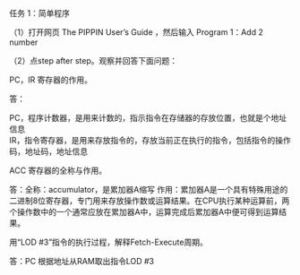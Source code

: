 任务 1：简单程序

（1）打开网页 The PIPPIN User’s Guide ，然后输入 Program 1：Add 2 number

（2）点step after step。观察并回答下面问题：

PC，IR 寄存器的作用。

答：

PC，程序计数器，是用来计数的，指示指令在存储器的存放位置，也就是个地址信息  
IR，指令寄存器，是用来存放指令的，存放当前正在执行的指令，包括指令的操作码，地址码，地址信息

ACC 寄存器的全称与作用。

答：全称：accumulator，是累加器A缩写
作用：累加器A是一个具有特殊用途的二进制8位寄存器，专门用来存放操作数或运算结果。在CPU执行某种运算前，两个操作数中的一个通常应放在累加器A中，运算完成后累加器A中便可得到运算结果。

用“LOD #3”指令的执行过程，解释Fetch-Execute周期。

答：PC 根据地址从RAM取出指令LOD #3 
